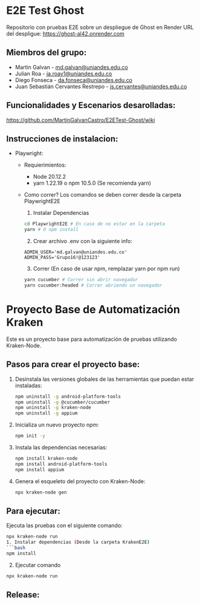 # E2E Test Ghost

Repositorio con pruebas E2E sobre un despliegue de Ghost en Render
URL del despligue: https://ghost-al42.onrender.com

## Miembros del grupo:

- Martin Galvan - md.galvan@uniandes.edu.co
- Julian Roa - ja.roav1@uniandes.edu.co
- Diego Fonseca - da.fonseca@uniandes.edu.co
- Juan Sebastián Cervantes Restrepo - js.cervantes@uniandes.edu.co

## Funcionalidades y Escenarios desarolladas:

https://github.com/MartinGalvanCastro/E2ETest-Ghost/wiki

## Instrucciones de instalacion:

- Playwright:

  - Requierimientos:

    - Node 20.12.2
    - yarn 1.22.19 o npm 10.5.0 (Se recomienda yarn)

  - Como correr?
    Los comandos se deben correr desde la carpeta PlaywrightE2E

    1. Instalar Dependencias

    ```bash
    cd PlaywrightE2E # En caso de no estar en la carpeta
    yarn # O npm install
    ```

    2. Crear archivo .env con la siguiente info:

    ```
    ADMIN_USER='md.galvan@uniandes.edu.co'
    ADMIN_PASS='Grupo16!@123123'
    ```

    3. Correr (En caso de usar npm, remplazar yarn por npm run)

    ```bash
    yarn cucumber # Correr sin abrir navegador
    yarn cucumber:headed # Correr abriendo un navegador
    ```
# Proyecto Base de Automatización Kraken

Este es un proyecto base para automatización de pruebas utilizando Kraken-Node.

## Pasos para crear el proyecto base:

1. Desinstala las versiones globales de las herramientas que puedan estar instaladas:

   ```bash
   npm uninstall -g android-platform-tools
   npm uninstall -g @cucumber/cucumber
   npm uninstall -g kraken-node
   npm uninstall -g appium
   ```

2. Inicializa un nuevo proyecto npm:

   ```bash
   npm init -y
   ```

3. Instala las dependencias necesarias:

   ```bash
   npm install kraken-node
   npm install android-platform-tools
   npm install appium
   ```

4. Genera el esqueleto del proyecto con Kraken-Node:
   ```bash
   npx kraken-node gen
   ```

## Para ejecutar:

Ejecuta las pruebas con el siguiente comando:
```bash
npx kraken-node run
1. Instalar dependencias (Desde la carpeta KrakenE2E)
```bash
npm install
```
2. Ejecutar comando
```bash
npx kraken-node run
```


## Release:
```
